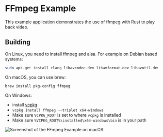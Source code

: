 <!-- Copyright © SixtyFPS GmbH <info@slint.dev> ; SPDX-License-Identifier: MIT -->

# FFmpeg Example

This example application demonstrates the use of ffmpeg with Rust to play back video.

## Building

On Linux, you need to install ffmpeg and alsa. For example on Debian based systems:

```bash
sudo apt-get install clang libavcodec-dev libavformat-dev libavutil-dev libavfilter-dev libavdevice-dev libasound2-dev pkg-config
```

On macOS, you can use brew:

```bash
brew install pkg-config ffmpeg
```

On Windows:

 - install [vcpkg](https://github.com/microsoft/vcpkg#quick-start-windows)
 - `vcpkg install ffmpeg --triplet x64-windows`
 - Make sure `VCPKG_ROOT` is set to where `vcpkg` is installed
 - Make sure `%VCPKG_ROOT%\installed\x64-windows\bin` is in your path

 ![Screenshot of the FFmpeg Example on macOS](https://github.com/slint-ui/slint/assets/1486/5a1fad32-611a-478e-ab8f-576b4b4bdaf3 "FFmpeg Example")
